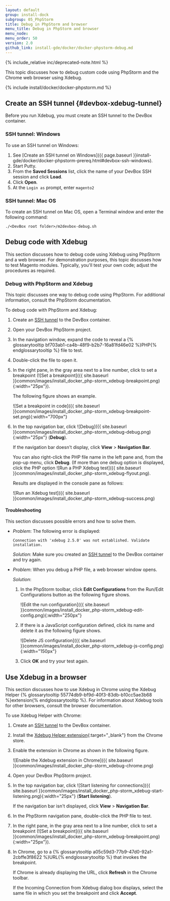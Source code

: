 ```yaml
---
layout: default
group: install-dock
subgroup: 05_PhpStorm
title: Debug in PhpStorm and browser
menu_title: Debug in PhpStorm and browser
menu_node: 
menu_order: 50
version: 2.0
github_link: install-gde/docker/docker-phpstorm-debug.md
---
```

 
{% include_relative inc/deprecated-note.html %}

This topic discusses how to debug custom code using PhpStorm and the Chrome web browser using Xdebug.

{% include install/docker/docker-phpstorm.md %}

## Create an SSH tunnel {#devbox-xdebug-tunnel}
Before you run Xdebug, you must create an SSH tunnel to the DevBox container.

### SSH tunnel: Windows
To use an SSH tunnel on Windows:

1.	See [Create an SSH tunnel on Windows]({{ page.baseurl }}install-gde/docker/docker-phpstorm-prereq.html#devbox-ssh-windows).
2.	Start Putty.
3.	From the **Saved Sessions** list, click the name of your DevBox SSH session and click **Load**.
4.	Click **Open**.
5.	At the `Login as` prompt, enter `magento2`

### SSH tunnel: Mac OS
To create an SSH tunnel on Mac OS, open a Terminal window and enter the following command:

	./<DevBox root folder>/m2devbox-debug.sh

## Debug code with Xdebug
This section discusses how to debug code using Xdebug using PhpStorm and a web browser. For demonstration purposes, this topic discusses how to test Magento modules. Typically, you'll test your own code; adjust the procedures as required.

### Debug with PhpStorm and Xdebug
This topic discusses one way to debug code using PhpStorm. For additional information, consult the PhpStorm documentation.

To debug code with PhpStorm and Xdebug:

1.	Create an [SSH tunnel](#devbox-xdebug-tunnel) to the DevBox container.
2.	Open your DevBox PhpStorm project.
3.	In the navigation window, expand the code to reveal a {% glossarytooltip bf703ab1-ca4b-48f9-b2b7-16a81fd46e02 %}PHP{% endglossarytooltip %} file to test.
4.	Double-click the file to open it.
5.	In the right pane, in the gray area next to a line number, click to set a breakpoint (![Set a breakpoint]({{ site.baseurl }}common/images/install_docker_php-storm_xdebug-breakpoint.png){:width="25px"}).

	The following figure shows an example.

	![Set a breakpoint in code]({{ site.baseurl }}common/images/install_docker_php-storm_xdebug-breakpoint-set.png){:width="700px"}
6.	In the top navigation bar, click ![Debug]({{ site.baseurl }}common/images/install_docker_php-storm_xdebug-debug.png){:width="25px"} (**Debug**).

	If the navigation bar doesn't display, click **View** > **Navigation Bar**.

	You can also right-click the PHP file name in the left pane and, from the pop-up menu, click **Debug**. (If more than one debug option is displayed, click the PHP option ![Run a PHP Xdebug test]({{ site.baseurl }}common/images/install_docker_php-storm_xdebug-flyout.png).

	Results are displayed in the console pane as follows:

	![Run an Xdebug test]({{ site.baseurl }}common/images/install_docker_php-storm_xdebug-success.png)

#### Troubleshooting
This section discusses possible errors and how to solve them.

*	_Problem_: The following error is displayed:

		Connection with 'xdebug 2.5.0' was not established. Validate installation.

	_Solution_: Make sure you created an [SSH tunnel](#devbox-xdebug-tunnel) to the DevBox container and try again.
*	_Problem_: When you debug a PHP file, a web browser window opens.

	_Solution_:

	1.	In the PhpStorm toolbar, click **Edit Configurations** from the Run/Edit Configurations button as the following figure shows.

		![Edit the run configuration]({{ site.baseurl }}common/images/install_docker_php-storm_xdebug-edit-config.png){:width="250px"}

	2.	If there is a JavaScript configuration defined, click its name and delete it as the following figure shows.

		![Delete JS configuration]({{ site.baseurl }}common/images/install_docker_php-storm_xdebug-js-config.png){:width="150px"}
	
	3.	Click **OK** and try your test again.

## Use Xdebug in a browser
This section discusses how to use Xdebug in Chrome using the Xdebug Helper {% glossarytooltip 55774db9-bf9d-40f3-83db-b10cc5ae3b68 %}extension{% endglossarytooltip %}. For information about Xdebug tools for other browsers, consult the browser documentation.

To use Xdebug Helper with Chrome:

1.	Create an [SSH tunnel](#devbox-xdebug-tunnel) to the DevBox container.
7.	Install the [Xdebug Helper extension](https://chrome.google.com/webstore/detail/xdebug-helper/eadndfjplgieldjbigjakmdgkmoaaaoc?hl=en){:target="_blank"} from the Chrome store.
8.	Enable the extension in Chrome as shown in the following figure.

	![Enable the Xdebug extension in Chrome]({{ site.baseurl }}common/images/install_docker_php-storm_xdebug-chrome.png)
3.	Open your DevBox PhpStorm project.
4.	In the top navigation bar, click ![Start listening for connections]({{ site.baseurl }}common/images/install_docker_php-storm_xdebug-start-listening.png){:width="25px"}  (**Start listening**).

	If the navigation bar isn't displayed, click **View** > **Navigation Bar**.
3.	In the PhpStorm navigation pane, double-click the PHP file to test.
5.	In the right pane, in the gray area next to a line number, click to set a breakpoint (![Set a breakpoint]({{ site.baseurl }}common/images/install_docker_php-storm_xdebug-breakpoint.png){:width="25px"}).
8.	In Chrome, go to a {% glossarytooltip a05c59d3-77b9-47d0-92a1-2cbffe3f8622 %}URL{% endglossarytooltip %} that invokes the breakpoint.

	If Chrome is already displaying the URL, click **Refresh** in the Chrome toolbar.

	If the Incoming Connection from Xdebug dialog box displays, select the same file in which you set the breakpoint and click **Accept**.
	


